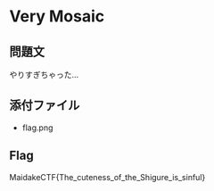 # Very Mosaic

## 問題文
やりすぎちゃった...

## 添付ファイル
- flag.png

## Flag
MaidakeCTF{The_cuteness_of_the_Shigure_is_sinful}
